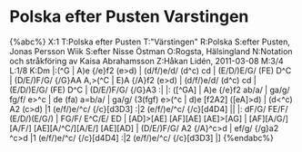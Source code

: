 # Polska efter Pusten Varstingen

{%abc%}
X:1
T:Polska efter Pusten
T:"Värstingen"
R:Polska
S:efter Pusten, Jonas Persson Wiik
S:efter Nisse Östman
O:Rogsta, Hälsingland
N:Notation och stråkföring av Kaisa Abrahamsson
Z:Håkan Lidén, 2011-03-08
M:3/4
L:1/8
K:Dm
|:(^G | A)e {/e}f2 (e>d) | (d/f/)e/d/ (d^c) cd | (E/D/)E/G/ (FE) D^C | (D/E/)F/G/ {/G}AA A,>(^C | 
E)A {/A}f2 (e>d) | (d/f/)e/d/ (d^c) cd | (E/D/)E/G/ (FE) D^C | (D/E/)F/G/ {/G}A3 :|
|: ([^GA] | A)e {/e}f2 ab/a/ | ga/g/ fg/f/ e>^c | de (fa) a=b/a/ | ga/g/ (3(fgf) e>(^c | 
d)e [f2A2] ([eA]>d) | (d<^c) A2 (c>d) |1 (e/f/)e/^c/ {/c}[d3D3] :|2 (e/f/)e/^c/ {/c}[d4D4] ||
|: dF/G/ FE/F/ (E/D/)(E/G/) | FG/F/ E^C/E/ ED | [AD]>[AE] [AF][AE] [AE]>[AG] | [AF][A/G/][A/F/] [AE][A/^C/][A/E/] [AE][AD] | 
(D/E/)F/G/ A2 {/A}^c>d | ef/g/ {/g}a2 ^c>d |1 (e/f/)e/^c/ {/c}[d4D4] :|2 (e/f/)e/^c/ {/c}[d3D3] |]
{%endabc%}

